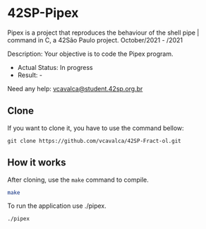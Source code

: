 # 42SP-Pipex
Pipex is a project that reproduces the behaviour of the shell pipe | command in C, a 42São Paulo project. October/2021 - /2021

Description: Your objective is to code the Pipex program.

- Actual Status: In progress
- Result: -

Need any help: vcavalca@student.42sp.org.br

## Clone

If you want to clone it, you have to use the command bellow:

```git clone https://github.com/vcavalca/42SP-Fract-ol.git```

## How it works

After cloning, use the `make` command to compile.

``` bash
make
```

To run the application use ./pipex.

``` bash
./pipex
```
